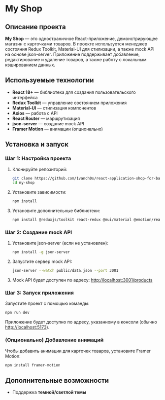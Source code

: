 # My Shop

## Описание проекта
**My Shop** — это одностраничное React-приложение, демонстрирующее магазин с карточками товаров. В проекте используется менеджер состояния Redux Toolkit, Material-UI для стилизации, а также mock API на основе json-server. Приложение поддерживает добавление, редактирование и удаление товаров, а также работу с локальным кэшированием данных.

## Используемые технологии
- **React 18+** — библиотека для создания пользовательского интерфейса
- **Redux Toolkit** — управление состоянием приложения
- **Material-UI** — стилизация компонентов
- **Axios** — работа с API
- **React Router** — маршрутизация
- **json-server** — создание mock API
- **Framer Motion** — анимации (опционально)

## Установка и запуск
### Шаг 1: Настройка проекта
1. Клонируйте репозиторий:
   ```sh
   git clone https://github.com/1vanch0s/react-application-shop-for-backend-class-
   cd my-shop
   ```
2. Установите зависимости:
   ```sh
   npm install
   ```
3. Установите дополнительные библиотеки:
   ```sh
   npm install @reduxjs/toolkit react-redux @mui/material @emotion/react @emotion/styled axios react-router-dom
   ```

### Шаг 2: Создание mock API
1. Установите json-server (если не установлен):
   ```sh
   npm install -g json-server
   ```
2. Запустите сервер mock API:
   ```sh
   json-server --watch public/data.json --port 3001
   ```
3. Mock API будет доступен по адресу: [http://localhost:3001/products](http://localhost:3001/products)

### Шаг 3: Запуск приложения
Запустите проект с помощью команды:
```sh
npm run dev
```
Приложение будет доступно по адресу, указанному в консоли (обычно [http://localhost:5173](http://localhost:5173)).

### (Опционально) Добавление анимаций
Чтобы добавить анимации для карточек товаров, установите Framer Motion:
```sh
npm install framer-motion
```


## Дополнительные возможности
- Поддержка **темной/светлой темы**



